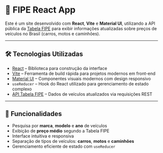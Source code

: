 # 🚗 FIPE React App

Este é um site desenvolvido com **React**, **Vite** e **Material UI**, utilizando a API pública da [Tabela FIPE](https://deividfortuna.github.io/fipe/) para exibir informações atualizadas sobre preços de veículos no Brasil (carros, motos e caminhões).

---

## 🛠️ Tecnologias Utilizadas

- [React](https://reactjs.org/) – Biblioteca para construção da interface
- [Vite](https://vitejs.dev/) – Ferramenta de build rápida para projetos modernos em front-end
- [Material UI](https://mui.com/) – Componentes visuais modernos com design responsivo
- `useReducer` – Hook do React utilizado para gerenciamento de estado complexo
- [API Tabela FIPE](https://deividfortuna.github.io/fipe/) – Dados de veículos atualizados via requisições REST

---

## 🚀 Funcionalidades

- Pesquisa por **marca**, **modelo** e **ano** de veículos
- Exibição de **preço médio** segundo a Tabela FIPE
- Interface intuitiva e responsiva
- Separação de tipos de veículos: **carros**, **motos** e **caminhões**
- Gerenciamento eficiente de estado com `useReducer`

